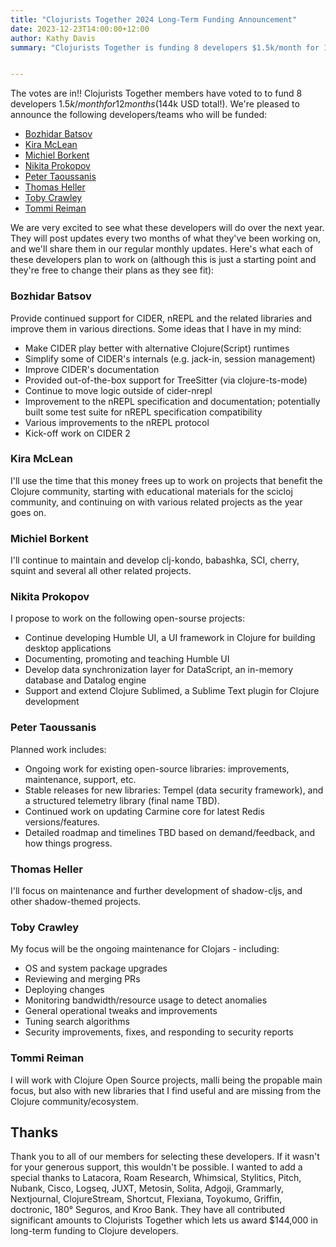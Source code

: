```yaml
---
title: "Clojurists Together 2024 Long-Term Funding Announcement"
date: 2023-12-23T14:00:00+12:00
author: Kathy Davis
summary: "Clojurists Together is funding 8 developers $1.5k/month for 12 months"


---
```


The votes are in!! Clojurists Together members have voted to to fund 8 developers $1.5k/month for 12 months ($144k USD total!). We're pleased to announce the following developers/teams who will be funded:

* [Bozhidar Batsov](#bozhidar-batsov)  
* [Kira McLean](#kira-mclean)  
* [Michiel Borkent](#michiel-borkent)  
* [Nikita Prokopov](#nikita-prokopov)  
* [Peter Taoussanis](#peter-taoussanis)  
* [Thomas Heller](#thomas-heller)
* [Toby Crawley](#toby-crawley)  
* [Tommi Reiman](#tommi-reiman)  

We are very excited to see what these developers will do over the next year. They will post updates every two months of what they've been working on, and we'll share them in our regular monthly updates. Here's what each of these developers plan to work on (although this is just a starting point and they're free to change their plans as they see fit):

### Bozhidar Batsov  
Provide continued support for CIDER, nREPL and the related libraries and improve them in
various directions. Some ideas that I have in my mind:  
- Make CIDER play better with alternative Clojure(Script) runtimes  
- Simplify some of CIDER's internals (e.g. jack-in, session management)  
- Improve CIDER's documentation  
- Provided out-of-the-box support for TreeSitter (via clojure-ts-mode)  
- Continue to move logic outside of cider-nrepl  
- Improvement to the nREPL specification and documentation; potentially built some test suite for nREPL specification compatibility  
- Various improvements to the nREPL protocol  
- Kick-off work on CIDER 2  


### Kira McLean  
I'll use the time that this money frees up to work on projects that benefit the Clojure community, starting with educational materials for the scicloj community, and continuing on with various related projects as the year goes on.  


### Michiel Borkent  
I'll continue to maintain and develop clj-kondo, babashka, SCI, cherry, squint and several all other related projects.  


### Nikita Prokopov  
I propose to work on the following open-sourse projects:
- Continue developing Humble UI, a UI framework in Clojure for building desktop applications  
- Documenting, promoting and teaching Humble UI  
- Develop data synchronization layer for DataScript, an in-memory database and Datalog engine  
- Support and extend Clojure Sublimed, a Sublime Text plugin for Clojure development  


### Peter Taoussanis  
Planned work includes:  
- Ongoing work for existing open-source libraries: improvements, maintenance, support, etc.  
- Stable releases for new libraries: Tempel (data security framework), and a structured telemetry library (final name TBD).  
- Continued work on updating Carmine core for latest Redis versions/features.  
- Detailed roadmap and timelines TBD based on demand/feedback, and how things progress.    


### Thomas Heller  
I'll focus on maintenance and further development of shadow-cljs, and other shadow-themed projects.  


### Toby Crawley  
My focus will be the ongoing maintenance for Clojars - including:  
- OS and system package upgrades  
- Reviewing and merging PRs  
- Deploying changes  
- Monitoring bandwidth/resource usage to detect anomalies  
- General operational tweaks and improvements  
- Tuning search algorithms  
- Security improvements, fixes, and responding to security reports  

### Tommi Reiman  
 I will work with Clojure Open Source projects, malli being the propable main focus, but also with new libraries that I find useful and are missing from the Clojure community/ecosystem.   


## Thanks
Thank you to all of our members for selecting these developers. If it wasn't for your generous support, this wouldn't be possible. I wanted to add a special thanks to Latacora, Roam Research, Whimsical, Stylitics, Pitch, Nubank, Cisco, Logseq, JUXT, Metosin, Solita, Adgoji, Grammarly, Nextjournal, ClojureStream, Shortcut, Flexiana, Toyokumo, Griffin, doctronic, 180° Seguros, and Kroo Bank. They have all contributed significant amounts to Clojurists Together which lets us award $144,000 in long-term funding to Clojure developers.